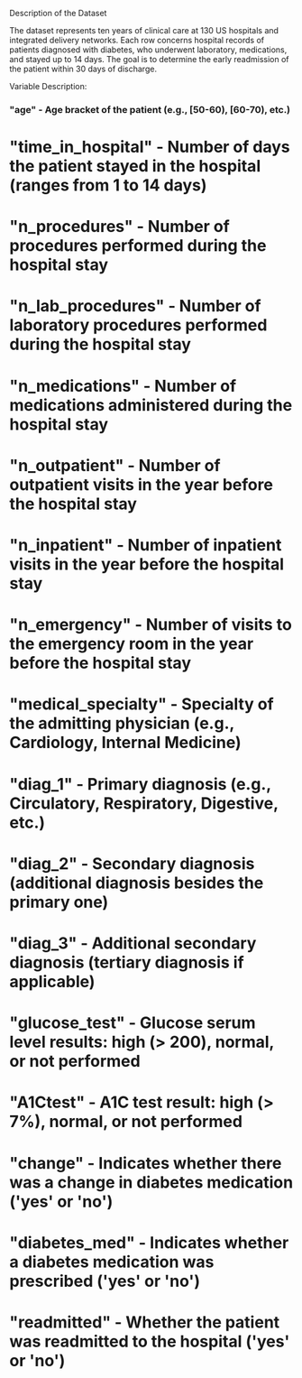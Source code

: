Description of the Dataset

The dataset represents ten years of clinical care at 130 US hospitals and integrated delivery networks. Each row concerns hospital records of patients diagnosed with diabetes, who underwent laboratory, medications, and stayed up to 14 days. The goal is to determine the early readmission of the patient within 30 days of discharge.


Variable Description:

### "age" - Age bracket of the patient (e.g., [50-60), [60-70), etc.)
# "time_in_hospital" - Number of days the patient stayed in the hospital (ranges from 1 to 14 days)
# "n_procedures" - Number of procedures performed during the hospital stay
# "n_lab_procedures" - Number of laboratory procedures performed during the hospital stay
# "n_medications" - Number of medications administered during the hospital stay
# "n_outpatient" - Number of outpatient visits in the year before the hospital stay
# "n_inpatient" - Number of inpatient visits in the year before the hospital stay
# "n_emergency" - Number of visits to the emergency room in the year before the hospital stay
# "medical_specialty" - Specialty of the admitting physician (e.g., Cardiology, Internal Medicine)
# "diag_1" - Primary diagnosis (e.g., Circulatory, Respiratory, Digestive, etc.)
# "diag_2" - Secondary diagnosis (additional diagnosis besides the primary one)
# "diag_3" - Additional secondary diagnosis (tertiary diagnosis if applicable)
# "glucose_test" - Glucose serum level results: high (> 200), normal, or not performed
# "A1Ctest" - A1C test result: high (> 7%), normal, or not performed
# "change" - Indicates whether there was a change in diabetes medication ('yes' or 'no')
# "diabetes_med" - Indicates whether a diabetes medication was prescribed ('yes' or 'no')
# "readmitted" - Whether the patient was readmitted to the hospital ('yes' or 'no')
